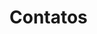 <script setup>
  import NoteComponent from './components/Note.md';
</script>

<div style="margin-bottom: 2rem">
  <NoteComponent/>
</div>

# Contatos